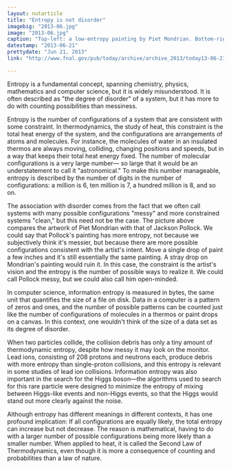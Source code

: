 ```yaml
---
layout: nutarticle
title: "Entropy is not disorder"
imagebig: "2013-06.jpg"
image: "2013-06.jpg"
caption: "Top-left: a low-entropy painting by Piet Mondrian. Bottom-right: a high-entropy painting by Jackson Pollock."
datestamp: "2013-06-21"
prettydate: "Jun 21, 2013"
link: "http://www.fnal.gov/pub/today/archive/archive_2013/today13-06-21.html"

---
```


Entropy is a fundamental concept, spanning chemistry, physics, mathematics and computer science, but it is widely misunderstood. It is often described as "the degree of disorder" of a system, but it has more to do with counting possibilities than messiness.

Entropy is the number of configurations of a system that are consistent with some constraint. In thermodynamics, the study of heat, this constraint is the total heat energy of the system, and the configurations are arrangements of atoms and molecules. For instance, the molecules of water in an insulated thermos are always moving, colliding, changing positions and speeds, but in a way that keeps their total heat energy fixed. The number of molecular configurations is a very large number— so large that it would be an understatement to call it "astronomical." To make this number manageable, entropy is described by the number of digits in the number of configurations: a million is 6, ten million is 7, a hundred million is 8, and so on.

The association with disorder comes from the fact that we often call systems with many possible configurations "messy" and more constrained systems "clean," but this need not be the case. The picture above compares the artwork of Piet Mondrian with that of Jackson Pollock. We could say that Pollock's painting has more entropy, not because we subjectively think it's messier, but because there are more possible configurations consistent with the artist's intent. Move a single drop of paint a few inches and it's still essentially the same painting. A stray drop on Mondrian's painting would ruin it. In this case, the constraint is the artist's vision and the entropy is the number of possible ways to realize it. We could call Pollock messy, but we could also call him open-minded.

In computer science, information entropy is measured in bytes, the same unit that quantifies the size of a file on disk. Data in a computer is a pattern of zeros and ones, and the number of possible patterns can be counted just like the number of configurations of molecules in a thermos or paint drops on a canvas. In this context, one wouldn't think of the size of a data set as its degree of disorder.

When two particles collide, the collision debris has only a tiny amount of thermodynamic entropy, despite how messy it may look on the monitor. Lead ions, consisting of 208 protons and neutrons each, produce debris with more entropy than single-proton collisions, and this entropy is relevant in some studies of lead ion collisions. Information entropy was also important in the search for the Higgs boson—the algorithms used to search for this rare particle were designed to minimize the entropy of mixing between Higgs-like events and non-Higgs events, so that the Higgs would stand out more clearly against the noise.

Although entropy has different meanings in different contexts, it has one profound implication: If all configurations are equally likely, the total entropy can increase but not decrease. The reason is mathematical, having to do with a larger number of possible configurations being more likely than a smaller number. When applied to heat, it is called the Second Law of Thermodynamics, even though it is more a consequence of counting and probabilities than a law of nature.

